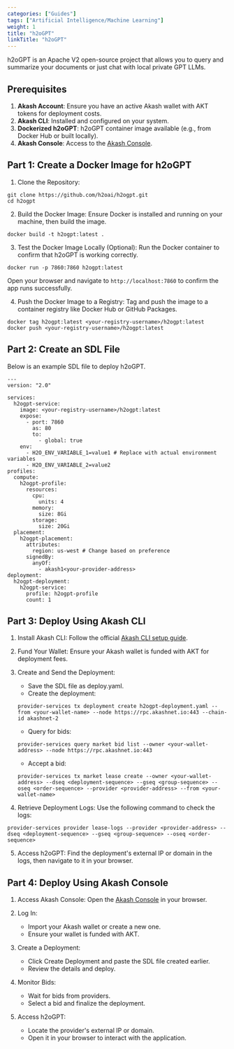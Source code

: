 ```yaml
---
categories: ["Guides"]
tags: ["Artificial Intelligence/Machine Learning"]
weight: 1
title: "h2oGPT"
linkTitle: "h2oGPT"
---
```


h2oGPT is an Apache V2 open-source project that allows you to query and summarize your documents or just chat with local private GPT LLMs.


## Prerequisites

1. **Akash Account**: Ensure you have an active Akash wallet with AKT tokens for deployment costs.
2. **Akash CLI**: Installed and configured on your system.
3. **Dockerized h2oGPT**: h2oGPT container image available (e.g., from Docker Hub or built locally).
4. **Akash Console**: Access to the [Akash Console](https://console.akash.network/).

## Part 1: Create a Docker Image for h2oGPT

1. Clone the Repository:
```
git clone https://github.com/h2oai/h2ogpt.git
cd h2ogpt
```

2. Build the Docker Image: Ensure Docker is installed and running on your machine, then build the image.

```
docker build -t h2ogpt:latest .
```

3. Test the Docker Image Locally (Optional): Run the Docker container to confirm that h2oGPT is working correctly.

```
docker run -p 7860:7860 h2ogpt:latest
```
Open your browser and navigate to `http://localhost:7860` to confirm the app runs successfully.

4. Push the Docker Image to a Registry: Tag and push the image to a container registry like Docker Hub or GitHub Packages.
```
docker tag h2ogpt:latest <your-registry-username>/h2ogpt:latest
docker push <your-registry-username>/h2ogpt:latest
```



## Part 2: Create an SDL File

Below is an example SDL file to deploy h2oGPT. 

```
---
version: "2.0"

services:
  h2ogpt-service:
    image: <your-registry-username>/h2ogpt:latest
    expose:
      - port: 7860
        as: 80
        to:
          - global: true
    env:
      - H2O_ENV_VARIABLE_1=value1 # Replace with actual environment variables
      - H2O_ENV_VARIABLE_2=value2
profiles:
  compute:
    h2ogpt-profile:
      resources:
        cpu:
          units: 4
        memory:
          size: 8Gi
        storage:
          size: 20Gi
  placement:
    h2ogpt-placement:
      attributes:
        region: us-west # Change based on preference
      signedBy:
        anyOf:
          - akash1<your-provider-address>
deployment:
  h2ogpt-deployment:
    h2ogpt-service:
      profile: h2ogpt-profile
      count: 1
```

## Part 3: Deploy Using Akash CLI

1. Install Akash CLI: Follow the official [Akash CLI setup guide](/docs/getting-started/quickstart-guides/akash-cli/).

2. Fund Your Wallet: Ensure your Akash wallet is funded with AKT for deployment fees.

3. Create and Send the Deployment:

    - Save the SDL file as deploy.yaml.
    - Create the deployment:
    ```
    provider-services tx deployment create h2ogpt-deployment.yaml --from <your-wallet-name> --node https://rpc.akashnet.io:443 --chain-id akashnet-2
    ```
    - Query for bids:
    ```
    provider-services query market bid list --owner <your-wallet-address> --node https://rpc.akashnet.io:443
    ```
    - Accept a bid:
    ```
    provider-services tx market lease create --owner <your-wallet-address> --dseq <deployment-sequence> --gseq <group-sequence> --oseq <order-sequence> --provider <provider-address> --from <your-wallet-name>
    ```
4. Retrieve Deployment Logs: Use the following command to check the logs:

```
provider-services provider lease-logs --provider <provider-address> --dseq <deployment-sequence> --gseq <group-sequence> --oseq <order-sequence>
```

5. Access h2oGPT: Find the deployment's external IP or domain in the logs, then navigate to it in your browser.

## Part 4: Deploy Using Akash Console

1. Access Akash Console: Open the [Akash Console](https://console.akash.network/) in your browser.

2. Log In:

    - Import your Akash wallet or create a new one.
    - Ensure your wallet is funded with AKT.

3. Create a Deployment:

    - Click Create Deployment and paste the SDL file created earlier.
    - Review the details and deploy.

4. Monitor Bids:

    - Wait for bids from providers.
    - Select a bid and finalize the deployment.

5. Access h2oGPT:

    - Locate the provider's external IP or domain.
    - Open it in your browser to interact with the application.